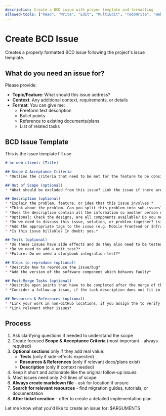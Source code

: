 ```yaml
---
description: Create a BCD issue with proper template and formatting
allowed-tools: ["Read", "Write", "Edit", "MultiEdit", "TodoWrite", "WebSearch"]
---
```


# Create BCD Issue

Creates a properly formatted BCD issue following the project's issue template.

## What do you need an issue for?

Please provide:
- **Topic/Feature**: What should this issue address?
- **Context**: Any additional context, requirements, or details
- **Format**: You can give me:
  - Freeform text description
  - Bullet points
  - Reference to existing documents/plans
  - List of related tasks

## BCD Issue Template

This is the issue template I'll use:

```markdown
# bc-web-client: [Title]

## Scope & Acceptance Criteria
* *Outline the criteria that need to be met for the feature to be considered complete and functional. This should include both functional and non-functional requirements.*

## Out of Scope (optional)
* *What should be excluded from this issue? Link the issue if there are some.*

## Description (optional)
* *Explain the problem, feature, or idea that this issue involves.*
* *Think about the problem. Can you split this problem into sub-issues?*
* *Does the description contain all the information so another person can work on this issue?*
* *Optional: Check the designs, are all components available? Do you need to create new components?*
* *Do we need to discuss this issue, solution, or problem together? (side-effects, global component or architecture changes like hooks, etc.) -> Assign the discuss label*
* *Add the appropriate tags to the issue (e.g. Mobile Frontend or Infrastructure)*
* *Is this issue billable? In doubt: yes.* 

## Tests (optional)
* *Do these issues have side effects and do they also need to be tested?*
* *Do we need to add a unit test?*
* *Future: Do we need a storybook integration test?*

## Steps to reproduce (optional)
* *Describe how to reproduce the issue/bug*
* *Add the version of the software component which behaves faulty* 

## Post-Merge Tasks (optional)
* *Describe open points that have to be completed after the merge of the changes, e.g. release software or post to support.*
* *Consider a follow-up issue, if the task description does not fit in one sentence.*

## Resources & References (optional)
* *Link your work in non-GitHub locations, if you assign the to verify label. (e.g. Sketch or links to a framework documentation)*
* *Link relevant other issues*
```

## Process

1. Ask clarifying questions if needed to understand the scope
2. Create focused **Scope & Acceptance Criteria** (most important - always required)
3. **Optional sections** only if they add real value:
   - **Tests** (only if side-effects expected)
   - **Resources & References** (only if relevant docs/plans exist)
   - **Description** (only if context needed)
4. Keep it short and actionable like the original follow-up issues
5. Most issues need only 2-3 lines of scope
6. **Always create markdown file** - ask for location if unsure
7. **Search for relevant resources** - find migration guides, tutorials, or documentation
8. **After ticket creation** - offer to create a detailed implementation plan

Let me know what you'd like to create an issue for: $ARGUMENTS
